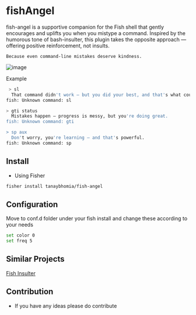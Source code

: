 # fishAngel

fish-angel is a supportive companion for the Fish shell that gently encourages and uplifts you when you mistype a command. Inspired by the humorous tone of bash-insulter, this plugin takes the opposite approach — offering positive reinforcement, not insults.

    Because even command-line mistakes deserve kindness.

![image](https://github.com/user-attachments/assets/1317f303-d6e1-4316-bf6b-d9b274c98139)

Example
``` bash
 > sl
  That command didn't work — but you did your best, and that's what counts.
fish: Unknown command: sl

> gti status
  Mistakes happen — progress is messy, but you're doing great.
fish: Unknown command: gti

> sp aux
  Don't worry, you're learning — and that's powerful.
fish: Unknown command: sp
```

## Install 
- Using Fisher
```bash
fisher install tanaybhomia/fish-angel
```

## Configuration
Move to conf.d folder under your fish install and change these according to your needs
```bash
set color 0
set freq 5
```
## Similar Projects
[Fish Insulter](https://github.com/Alaz-Oz/fish-insulter)

## Contribution
- If you have any ideas please do contribute
